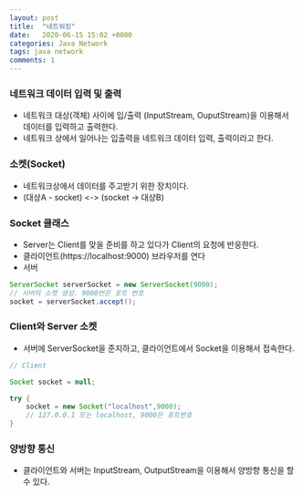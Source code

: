```yaml
---
layout: post
title:  "네트워킹"
date:   2020-06-15 15:02 +0000
categories: Java Network
tags: java network
comments: 1
---
```


### 네트워크 데이터 입력 및 출력

- 네트워크 대상(객체) 사이에 입/출력 (InputStream, OuputStream)을 이용해서 데이터를 입력하고 출력한다.
- 네트워크 상에서 일어나는 입출력을 네트워크 데이터 입력, 출력이라고 한다.

### 소켓(Socket)

- 네트워크상에서 데이터를 주고받기 위한 장치이다.
- (대상A - socket) <-> (socket -> 대상B)

### Socket 클래스

- Server는 Client를 맞을 준비를 하고 있다가 Client의 요청에 반응한다.
- 클라이언트(https://localhost:9000) 브라우저를 연다
- 서버

```java
ServerSocket serverSocket = new ServerSocket(9000);
// 서버의 소켓 생성. 9000번은 포트 번호
socket = serverSocket.accept();
```

### Client와 Server 소켓

- 서버에 ServerSocket을 준지하고, 클라이언트에서 Socket을 이용해서 접속한다.

```java
// Client

Socket socket = null;

try {
    socket = new Socket("localhost",9000);
    // 127.0.0.1 또는 localhost, 9000은 포트번호
}
```

### 양방향 통신

- 클라이언트와 서버는 InputStream, OutputStream을 이용해서 양방향 통신을 할 수 있다.


